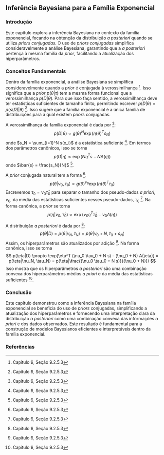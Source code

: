 ## Inferência Bayesiana para a Família Exponencial
### Introdução
Este capítulo explora a inferência Bayesiana no contexto da família exponencial, focando na obtenção da distribuição *a posteriori* quando se utiliza *priors conjugadas*. O uso de *priors conjugadas* simplifica consideravelmente a análise Bayesiana, garantindo que a *a posteriori* pertença à mesma família da *prior*, facilitando a atualização dos hiperparâmetros.

### Conceitos Fundamentais
Dentro da família exponencial, a análise Bayesiana se simplifica consideravelmente quando a *prior* é conjugada à verossimilhança [^287]. Isso significa que a *prior* $p(\theta|\tau)$ tem a mesma forma funcional que a verossimilhança $p(D|\theta)$. Para que isso faça sentido, a verossimilhança deve ter estatísticas suficientes de tamanho finito, permitindo escrever $p(D|\theta) = p(s(D)|\theta)$ [^287]. Isso sugere que a família exponencial é a única família de distribuições para a qual existem *priors* conjugadas.

A verossimilhança da família exponencial é dada por [^287]:
$$ p(D|\theta) \propto g(\theta)^N \exp(\eta(\theta)^T s_N) $$
onde $s_N = \sum_{i=1}^N s(x_i)$ é a estatística suficiente [^287]. Em termos dos parâmetros canônicos, isso se torna
$$ p(D|\eta) \propto \exp(N\eta^T \bar{s} - NA(\eta)) $$
onde $\bar{s} = \frac{s_N}{N}$ [^287].

A *prior* conjugada natural tem a forma [^287]:
$$ p(\theta|\nu_0, \tau_0) \propto g(\theta)^{\nu_0} \exp(\eta(\theta)^T \tau_0) $$
Escrevemos $\tau_0 = \nu_0 \bar{\tau}_0$ para separar o tamanho dos pseudo-dados *a priori*, $\nu_0$, da média das estatísticas suficientes nesses pseudo-dados, $\bar{\tau}_0$ [^287]. Na forma canônica, a *prior* se torna
$$ p(\eta|\nu_0, \bar{\tau}_0) \propto \exp(\nu_0 \eta^T \bar{\tau}_0 - \nu_0 A(\eta)) $$

A distribuição *a posteriori* é dada por [^287]:
$$ p(\theta|D) = p(\theta|\nu_N, \tau_N) = p(\theta|\nu_0 + N, \tau_0 + s_N) $$
Assim, os hiperparâmetros são atualizados por adição [^287]. Na forma canônica, isso se torna
$$ p(\eta|D) \propto \exp[\eta^T (\nu_0 \tau_0 + N s) - (\nu_0 + N) A(\eta)] = p(\eta|\nu_N, \tau_N) = p(\eta|\frac{(\nu_0 \tau_0 + N s)}{(\nu_0 + N)}) $$
Isso mostra que os hiperparâmetros *a posteriori* são uma combinação convexa dos hiperparâmetros médios *a priori* e da média das estatísticas suficientes [^287].

### Conclusão
Este capítulo demonstrou como a inferência Bayesiana na família exponencial se beneficia do uso de *priors* conjugadas, simplificando a atualização dos hiperparâmetros e fornecendo uma interpretação clara da distribuição *a posteriori* como uma combinação convexa das informações *a priori* e dos dados observados. Este resultado é fundamental para a construção de modelos Bayesianos eficientes e interpretáveis dentro da família exponencial.

### Referências
[^287]: Capítulo 9, Seção 9.2.5.3

<!-- END -->